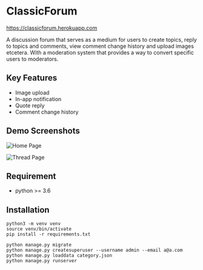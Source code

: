 # ClassicForum 
https://classicforum.herokuapp.com

A discussion forum that serves as a medium for users to create topics, reply to topics and comments, view comment change history and upload images etcetera. With a moderation system that provides a way to convert specific users to moderators.

## Key Features
- Image upload
- In-app notification
- Quote reply
- Comment change history

## Demo Screenshots

![Home Page](https://github.com/successIA/Forum/blob/master/screenshots/screenshot1.png?raw=true)

![Thread Page](https://github.com/successIA/Forum/blob/master/screenshots/screenshot2.png?raw=true)

## Requirement
- python >= 3.6

## Installation
```shell
python3 -m venv venv
source venv/bin/activate
pip install -r requirements.txt

python manage.py migrate
python manage.py createsuperuser --username admin --email a@a.com
python manage.py loaddata category.json
python manage.py runserver
```
